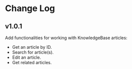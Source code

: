 # Change Log

## v1.0.1
Add functionalities for working with KnowledgeBase articles:
- Get an article by ID.
- Search for article(s).
- Edit an article.
- Get related articles.